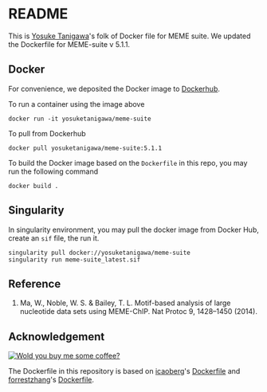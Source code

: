 # README

This is [Yosuke Tanigawa](https://yosuketanigawa.com)'s folk of Docker file for MEME suite.
We updated the Dockerfile for MEME-suite v 5.1.1.

## Docker

For convenience, we deposited the Docker image to [Dockerhub](https://hub.docker.com/r/yosuketanigawa/meme-suite/builds/).

To run a container using the image above

```
docker run -it yosuketanigawa/meme-suite
```

To pull from Dockerhub

```
docker pull yosuketanigawa/meme-suite:5.1.1
```

To build the Docker image based on the `Dockerfile` in this repo, you may run the following command

```
docker build .
```

## Singularity

In singularity environment, you may pull the docker image from Docker Hub, create an `sif` file, the run it.

```{bash}
singularity pull docker://yosuketanigawa/meme-suite
singularity run meme-suite_latest.sif
```

## Reference

1. Ma, W., Noble, W. S. & Bailey, T. L. Motif-based analysis of large nucleotide data sets using MEME-ChIP. Nat Protoc 9, 1428–1450 (2014).

## Acknowledgement

[![Wold you buy me some coffee?](https://www.buymeacoffee.com/assets/img/custom_images/orange_img.png)](https://www.buymeacoffee.com/yosuketanigawa)

The Dockerfile in this repository is based on [icaoberg](https://www.buymeacoffee.com/icaoberg)'s [Dockerfile](https://github.com/icaoberg/docker-meme-suite) and [forrestzhang](https://github.com/forrestzhang)'s [Dockerfile](https://github.com/forrestzhang/Docker/tree/master/meme).
